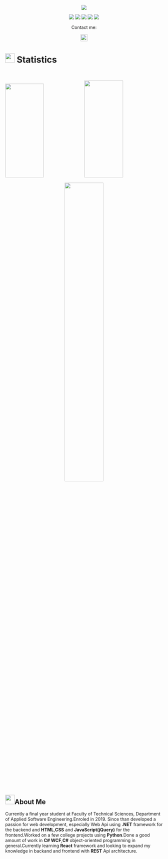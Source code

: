 <p align="center">
  <a href="https://github.com/DenverCoder1/readme-typing-svg"><img src="https://readme-typing-svg.herokuapp.com?lines=Hello,+World!;My+name+is+Milovan.;I+love+coding.;&center=true&width=500&height=50"></a>
</p>

<p>
<div align="center">
  <img src="https://img.shields.io/badge/c%23-61046C.svg?style=for-the-badge&logo=c-sharp&logoColor=white">
  <img src="https://img.shields.io/badge/Python-3670A0?style=for-the-badge&logo=python&logoColor=ffdd54">
  <img src="https://img.shields.io/badge/JavaScript-6F270C.svg?style=for-the-badge&logo=javascript&logoColor=F7E017">
  <img src="https://img.shields.io/badge/HTML5-F26624.svg?style=for-the-badge&logo=html5&logoColor=white">
  <img src="https://img.shields.io/badge/CSS-2465F1.svg?style=for-the-badge&logo=CSS3&logoColor=white">
</div>
</p>

<p align="center">Contact me:</p>
<p>
<div align="center">	
	<a href="https://www.linkedin.com/in/milovan-aleksic-7810b3263/" rel="nofollow">
  		<img alt=" LinkedIn" width="22px" src="https://raw.githubusercontent.com/peterthehan/peterthehan/master/assets/linkedin.svg" style="max-width: 100%;">
	</a>
</p>
</div>
</p>

# <img src="https://media4.giphy.com/media/MIGbtLZoVjbl0bYbAd/giphy.gif?cid=ecf05e472t2h0i8d7dcjaoau9iqtchhr899hxmpxzzgc7lyw&rid=giphy.gif" width="30"> Statistics


<br/>
<p align="left">
    <img width="49.5%" height="300vw" src="https://github-readme-stats.vercel.app/api?username=Comi15&show_icons=true&include_all_commits=true&theme=transparentl&hide_border=true">
    <img width="49.5%" height="310vw" src="https://github-readme-streak-stats.herokuapp.com/?user=Comi15&show_icons=true&theme=transparentl&hide_border=true">	
</p>
<p align="center">  
    <img width="49.5%" src="https://github-readme-stats.vercel.app/api/top-langs/?username=Comi15&theme=transparentl&hide_border=true&include_all_commits=true&count_private=true&layout=compact">
  
</p>


## <img src="https://user-images.githubusercontent.com/82110564/189553856-2e7f8f30-80b4-484f-bfaa-9e5eb10f24e5.gif" width="30">About Me
Currently a final year student at Faculty of Technical Sciences, Department of Applied Software Engineering.Enroled in 2019. Since than developed a passion for web development, especially Web Api using <b>.NET</b> framework for the backend and <b>HTML</b>,<b>CSS</b> and <b>JavaScript(jQuery)</b> for the frontend.Worked on a few college projects using <b>Python</b>.Done a good amount of work in <b>C# WCF</b>,<b>C#</b> object-oriented programming in general.Currently learning <b>React</b> framework and looking to expand my knowledge in backand and frontend with <b>REST</b> Api architecture.
